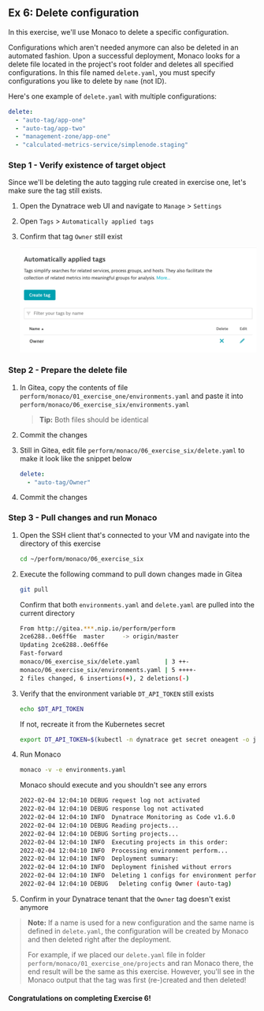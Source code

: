 ## Ex 6: Delete configuration
In this exercise, we'll use Monaco to delete a specific configuration.

Configurations which aren't needed anymore can also be deleted in an automated fashion. Upon a successful deployment, Monaco looks for a delete file located in the project's root folder and deletes all specified configurations. In this file named `delete.yaml`, you must specify configurations you like to delete by `name` (not ID).

Here's one example of `delete.yaml` with multiple configurations:

```yaml
delete:
  - "auto-tag/app-one"
  - "auto-tag/app-two"
  - "management-zone/app-one"    
  - "calculated-metrics-service/simplenode.staging" 
```
### Step 1 - Verify existence of target object
Since we'll be deleting the auto tagging rule created in exercise one, let's make sure the tag still exists. 

1. Open the Dynatrace web UI and navigate to `Manage` > `Settings`

2. Open `Tags` > `Automatically applied tags`

3. Confirm that tag `Owner` still exist

    ![Owner tag](../../assets/images/05_owner_tag_ui.png)
    
### Step 2 - Prepare the delete file
1. In Gitea, copy the contents of file 
`perform/monaco/01_exercise_one/environments.yaml` 
and paste it into 
`perform/monaco/06_exercise_six/environments.yaml` 

    > **Tip:** Both files should be identical

2. Commit the changes

3. Still in Gitea, edit file `perform/monaco/06_exercise_six/delete.yaml` to make it look like the snippet below
   
    ```yaml
    delete:
      - "auto-tag/Owner"
    ```

4. Commit the changes

### Step 3 - Pull changes and run Monaco
1. Open the SSH client that's connected to your VM and navigate into the directory of this exercise

    ```bash
    cd ~/perform/monaco/06_exercise_six
    ```

2. Execute the following command to pull down changes made in Gitea

    ```bash
    git pull
    ```

    Confirm that both `environments.yaml` and `delete.yaml` are pulled into the current directory

    ```bash
    From http://gitea.***.nip.io/perform/perform
    2ce6288..0e6ff6e  master     -> origin/master
    Updating 2ce6288..0e6ff6e
    Fast-forward
    monaco/06_exercise_six/delete.yaml       | 3 ++-
    monaco/06_exercise_six/environments.yaml | 5 ++++-
    2 files changed, 6 insertions(+), 2 deletions(-)
    ```

3. Verify that the environment variable `DT_API_TOKEN` still exists

    ```bash
    echo $DT_API_TOKEN
    ```
    
    If not, recreate it from the Kubernetes secret

    ```bash
    export DT_API_TOKEN=$(kubectl -n dynatrace get secret oneagent -o jsonpath='{.data.apiToken}' | base64 -d)
    ```

4. Run Monaco

    ```bash
    monaco -v -e environments.yaml
    ```
    Monaco should execute and you shouldn't see any errors

    ```bash
    2022-02-04 12:04:10 DEBUG request log not activated
    2022-02-04 12:04:10 DEBUG response log not activated
    2022-02-04 12:04:10 INFO  Dynatrace Monitoring as Code v1.6.0
    2022-02-04 12:04:10 DEBUG Reading projects...
    2022-02-04 12:04:10 DEBUG Sorting projects...
    2022-02-04 12:04:10 INFO  Executing projects in this order:
    2022-02-04 12:04:10 INFO  Processing environment perform...
    2022-02-04 12:04:10 INFO  Deployment summary:
    2022-02-04 12:04:10 INFO  Deployment finished without errors
    2022-02-04 12:04:10 INFO  Deleting 1 configs for environment perform...
    2022-02-04 12:04:10 DEBUG 	Deleting config Owner (auto-tag)
    ```

5. Confirm in your Dynatrace tenant that the `Owner` tag doesn't exist anymore

>**Note:** If a name is used for a new configuration and the same name is defined in `delete.yaml`, the configuration will be created by Monaco and then deleted right after the deployment.
>
>For example, if we placed our `delete.yaml` file in folder `perform/monaco/01_exercise_one/projects` and ran Monaco there, the end result will be the same as this exercise. However, you'll see in the Monaco output that the tag was first (re-)created and then deleted!

#### Congratulations on completing Exercise 6!
